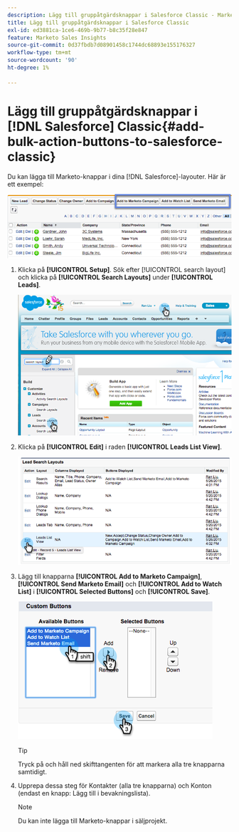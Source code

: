```yaml
---
description: Lägg till gruppåtgärdsknappar i Salesforce Classic - Marketo Docs - produktdokumentation
title: Lägg till gruppåtgärdsknappar i Salesforce Classic
exl-id: ed3881ca-1ce6-469b-9b77-b8c35f28e847
feature: Marketo Sales Insights
source-git-commit: 0d37fbdb7d08901458c1744dc68893e155176327
workflow-type: tm+mt
source-wordcount: '90'
ht-degree: 1%

---
```


# Lägg till gruppåtgärdsknappar i [!DNL Salesforce] Classic{#add-bulk-action-buttons-to-salesforce-classic}

Du kan lägga till Marketo-knappar i dina [!DNL Salesforce]-layouter. Här är ett exempel:

![](assets/add-bulk-action-buttons-to-salesforce-classic-1.png)

1. Klicka på **[!UICONTROL Setup]**. Sök efter [!UICONTROL search layout] och klicka på **[!UICONTROL Search Layouts]** under **[!UICONTROL Leads]**.

   ![](assets/add-bulk-action-buttons-to-salesforce-classic-2.png)

1. Klicka på **[!UICONTROL Edit]** i raden **[!UICONTROL Leads List View]**.

   ![](assets/add-bulk-action-buttons-to-salesforce-classic-3.png)

1. Lägg till knapparna **[!UICONTROL Add to Marketo Campaign]**, **[!UICONTROL Send Marketo Email]** och **[!UICONTROL Add to Watch List]** i **[!UICONTROL Selected Buttons]** och **[!UICONTROL Save]**.

   ![](assets/add-bulk-action-buttons-to-salesforce-classic-4.png)

   >[!TIP]
   >
   >Tryck på och håll ned skifttangenten för att markera alla tre knapparna samtidigt.

1. Upprepa dessa steg för Kontakter (alla tre knapparna) och Konton (endast en knapp: Lägg till i bevakningslista).

   >[!NOTE]
   >
   >Du kan inte lägga till Marketo-knappar i säljprojekt.
